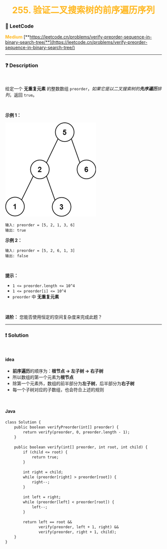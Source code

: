 <h1 style="text-align: center;"> <span style="color: #FFB822;">255. 验证二叉搜索树的前序遍历序列</span> </h1>

### 🚀 LeetCode

<base target="_blank">

<span style="color: #FFB822;">**Medium**</span> [**https://leetcode.cn/problems/verify-preorder-sequence-in-binary-search-tree/**](https://leetcode.cn/problems/verify-preorder-sequence-in-binary-search-tree/)

---

### ❓ Description

<br/>

给定一个 **无重复元素** 的整数数组 `preorder`，*如果它是以二叉搜索树的**先序遍历**排列*，返回 `true`。

<br/>

**示例 1：**

<img src="../../public/0255/preorder-tree.jpg" alt="preorder-tree.jpg"/>

```
输入: preorder = [5, 2, 1, 3, 6]
输出: true
```

**示例 2：**

```
输入: preorder = [5, 2, 6, 1, 3]
输出: false
```

<br/>

**提示：**

* `1 <= preorder.length <= 10^4`
* `1 <= preorder[i] <= 10^4`
* `preorder` 中 **无重复元素**

<br/>

**进阶：** 您能否使用恒定的空间复杂度来完成此题？

---

### ❗ Solution

<br/>

#### idea

* **前序遍历**的顺序为：**根节点 -> 左子树 -> 右子树**
* 所以数组的第一个元素为**根节点**
* 除第一个元素外，数组的前半部分为**左子树**，后半部分为**右子树**
* 每一个子树对应的子数组，也会符合上述的规则

<br/>

#### Java

```
class Solution {
    public boolean verifyPreorder(int[] preorder) {
        return verify(preorder, 0, preorder.length - 1);
    }

    public boolean verify(int[] preorder, int root, int child) {
        if (child <= root) {
            return true;
        }

        int right = child;
        while (preorder[right] > preorder[root]) {
            right--;
        }

        int left = right;
        while (preorder[left] < preorder[root]) {
            left--;
        }

        return left == root &&
               verify(preorder, left + 1, right) &&
               verify(preorder, right + 1, child);
    }
}
```
